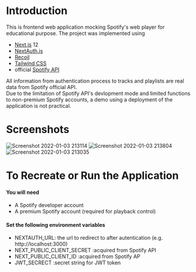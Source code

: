 # Introduction  
This is frontend web application mocking Spotify's web player for educational purpose. The project was implemented using  
- [Next.js](https://nextjs.org/) 12 
- [NextAuth.js](https://next-auth.js.org/) 
- [Recoil](https://recoiljs.org/) 
- [Tailwind CSS](https://tailwindcss.com/)
- official [Spotify API](https://developer.spotify.com/)  
    
All information from authentication process to tracks and playlists are real data from Spotify official API.  
Due to the limitation of Spotify API's devlopment mode and limited functions to non-premium Spotify accounts, a demo using a deployment of the application is not practical.  
  
# Screenshots
![Screenshot 2022-01-03 213114](https://user-images.githubusercontent.com/38052117/148013773-913d01c3-068c-4b9f-a8c1-360036314671.png)
![Screenshot 2022-01-03 213804](https://user-images.githubusercontent.com/38052117/148014301-f27929df-5184-47cc-897b-4338dfee23af.png)
![Screenshot 2022-01-03 213035](https://user-images.githubusercontent.com/38052117/148013732-81303667-f3af-415b-9268-70358ab2b2b8.png)  
  
# To Recreate or Run the Application  
#### You will need  
- A Spotify developer account
- A premium Spotify account (required for playback control)
  
#### Set the following environment variables  
- NEXTAUTH_URL: the url to redirect to after autentication (e.g. http://localhost:3000)
- NEXT_PUBLIC_CLIENT_SECRET :acquired from Spotify API
- NEXT_PUBLIC_CLIENT_ID :acquired from Spotify AP
- JWT_SECRECT :secret string for JWT token
  


